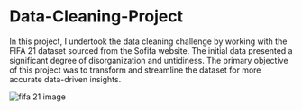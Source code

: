 # Data-Cleaning-Project
In this project, I undertook the data cleaning challenge by working with the FIFA 21 dataset sourced from the Sofifa website. The initial data presented a significant degree of disorganization and untidiness.   The primary objective of this project was to transform and streamline the dataset for more accurate data-driven insights.

![fifa 21 image](https://github.com/CtrlJil/Data-Cleaning-Project/assets/104331183/3b5da5e4-3eb2-4335-980e-6ee177858021)
